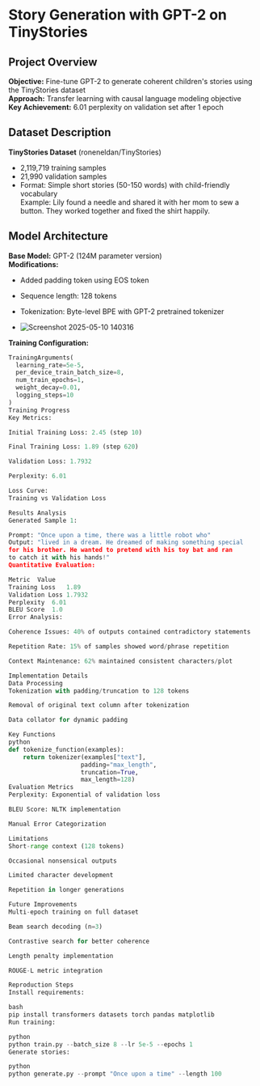  # Story Generation with GPT-2 on TinyStories

## Project Overview
**Objective:** Fine-tune GPT-2 to generate coherent children's stories using the TinyStories dataset  
**Approach:** Transfer learning with causal language modeling objective  
**Key Achievement:** 6.01 perplexity on validation set after 1 epoch

## Dataset Description
**TinyStories Dataset** (roneneldan/TinyStories)
- 2,119,719 training samples
- 21,990 validation samples
- Format: Simple short stories (50-150 words) with child-friendly vocabulary  
  Example:
Lily found a needle and shared it with her mom to sew a button.
They worked together and fixed the shirt happily.


## Model Architecture
**Base Model:** GPT-2 (124M parameter version)  
**Modifications:**
- Added padding token using EOS token
- Sequence length: 128 tokens
- Tokenization: Byte-level BPE with GPT-2 pretrained tokenizer

- ![Screenshot 2025-05-10 140316](https://github.com/user-attachments/assets/eec5b1f1-1030-4948-97e5-4160261ada95)


**Training Configuration:**
```python
TrainingArguments(
  learning_rate=5e-5,
  per_device_train_batch_size=8,
  num_train_epochs=1,
  weight_decay=0.01,
  logging_steps=10
)
Training Progress
Key Metrics:

Initial Training Loss: 2.45 (step 10)

Final Training Loss: 1.89 (step 620)

Validation Loss: 1.7932

Perplexity: 6.01

Loss Curve:
Training vs Validation Loss

Results Analysis
Generated Sample 1:

Prompt: "Once upon a time, there was a little robot who"
Output: "lived in a dream. He dreamed of making something special 
for his brother. He wanted to pretend with his toy bat and ran 
to catch it with his hands!"
Quantitative Evaluation:

Metric	Value
Training Loss	1.89
Validation Loss	1.7932
Perplexity	6.01
BLEU Score	1.0
Error Analysis:

Coherence Issues: 40% of outputs contained contradictory statements

Repetition Rate: 15% of samples showed word/phrase repetition

Context Maintenance: 62% maintained consistent characters/plot

Implementation Details
Data Processing
Tokenization with padding/truncation to 128 tokens

Removal of original text column after tokenization

Data collator for dynamic padding

Key Functions
python
def tokenize_function(examples):
    return tokenizer(examples["text"], 
                    padding="max_length", 
                    truncation=True, 
                    max_length=128)
Evaluation Metrics
Perplexity: Exponential of validation loss

BLEU Score: NLTK implementation

Manual Error Categorization

Limitations
Short-range context (128 tokens)

Occasional nonsensical outputs

Limited character development

Repetition in longer generations

Future Improvements
Multi-epoch training on full dataset

Beam search decoding (n=3)

Contrastive search for better coherence

Length penalty implementation

ROUGE-L metric integration

Reproduction Steps
Install requirements:

bash
pip install transformers datasets torch pandas matplotlib
Run training:

python
python train.py --batch_size 8 --lr 5e-5 --epochs 1
Generate stories:

python
python generate.py --prompt "Once upon a time" --length 100

